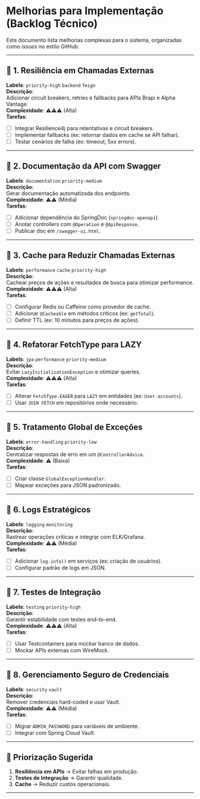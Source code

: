 # Melhorias para Implementação (Backlog Técnico)

Este documento lista melhorias complexas para o sistema, organizadas como *issues* no estilo GitHub.

---

## 📌 **1. Resiliência em Chamadas Externas**
**Labels**: `priority-high` `backend` `feign`  
**Descrição**:  
Adicionar circuit breakers, retries e fallbacks para APIs Brapi e Alpha Vantage.  
**Complexidade**: ⚠️⚠️⚠️ (Alta)  
**Tarefas**:
- [ ] Integrar Resilience4j para retentativas e circuit breakers.
- [ ] Implementar fallbacks (ex: retornar dados em cache se API falhar).
- [ ] Testar cenários de falha (ex: timeout, 5xx errors).

---

## 📌 **2. Documentação da API com Swagger**
**Labels**: `documentation` `priority-medium`  
**Descrição**:  
Gerar documentação automatizada dos endpoints.  
**Complexidade**: ⚠️⚠️ (Média)  
**Tarefas**:
- [ ] Adicionar dependência do SpringDoc (`springdoc-openapi`).
- [ ] Anotar controllers com `@Operation` e `@ApiResponse`.
- [ ] Publicar doc em `/swagger-ui.html`.

---

## 📌 **3. Cache para Reduzir Chamadas Externas**
**Labels**: `performance` `cache` `priority-high`  
**Descrição**:  
Cachear preços de ações e resultados de busca para otimizar performance.  
**Complexidade**: ⚠️⚠️⚠️ (Alta)  
**Tarefas**:
- [ ] Configurar Redis ou Caffeine como provedor de cache.
- [ ] Adicionar `@Cacheable` em métodos críticos (ex: `getTotal`).
- [ ] Definir TTL (ex: 10 minutos para preços de ações).

---

## 📌 **4. Refatorar FetchType para LAZY**
**Labels**: `jpa` `performance` `priority-medium`  
**Descrição**:  
Evitar `LazyInitializationException` e otimizar queries.  
**Complexidade**: ⚠️⚠️⚠️ (Alta)  
**Tarefas**:
- [ ] Alterar `FetchType.EAGER` para `LAZY` em entidades (ex: `User.accounts`).
- [ ] Usar `JOIN FETCH` em repositórios onde necessário.

---

## 📌 **5. Tratamento Global de Exceções**
**Labels**: `error-handling` `priority-low`  
**Descrição**:  
Centralizar respostas de erro em um `@ControllerAdvice`.  
**Complexidade**: ⚠️ (Baixa)  
**Tarefas**:
- [ ] Criar classe `GlobalExceptionHandler`.
- [ ] Mapear exceções para JSON padronizado.

---

## 📌 **6. Logs Estratégicos**
**Labels**: `logging` `monitoring`  
**Descrição**:  
Rastrear operações críticas e integrar com ELK/Grafana.  
**Complexidade**: ⚠️⚠️ (Média)  
**Tarefas**:
- [ ] Adicionar `log.info()` em serviços (ex: criação de usuários).
- [ ] Configurar padrão de logs em JSON.

---

## 📌 **7. Testes de Integração**
**Labels**: `testing` `priority-high`  
**Descrição**:  
Garantir estabilidade com testes end-to-end.  
**Complexidade**: ⚠️⚠️⚠️ (Alta)  
**Tarefas**:
- [ ] Usar Testcontainers para mockar banco de dados.
- [ ] Mockar APIs externas com WireMock.

---

## 📌 **8. Gerenciamento Seguro de Credenciais**
**Labels**: `security` `vault`  
**Descrição**:  
Remover credenciais hard-coded e usar Vault.  
**Complexidade**: ⚠️⚠️ (Média)  
**Tarefas**:
- [ ] Migrar `ADMIN_PASSWORD` para variáveis de ambiente.
- [ ] Integrar com Spring Cloud Vault.

---

## 🚀 **Priorização Sugerida**
1. **Resiliência em APIs** → Evitar falhas em produção.
2. **Testes de Integração** → Garantir qualidade.
3. **Cache** → Reduzir custos operacionais.

---

